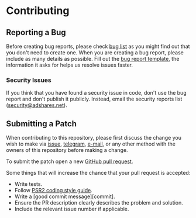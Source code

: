 # Contributing

## Reporting a Bug

Before creating bug reports, please check [bug list] as you might find out that
you don't need to create one. When you are creating a bug report, please include
as many details as possible. Fill out the [bug report template], the information
it asks for helps us resolve issues faster.

### Security Issues

If you think that you have found a security issue in code, don't use the bug
report and don't publish it publicly. Instead, email the security
reports list ([security@adshares.net](mailto:security@adshares.net)).

## Submitting a Patch

When contributing to this repository, please first discuss the change you wish
to make via [issue][issues], [telegram], [e-mail][tech_email], or any other
method with the owners of this repository before making a change.

To submit the patch open a new [GitHub pull request][pr].

Some things that will increase the chance that your pull request is accepted:

- Write tests.
- Follow [PSR2 coding style guide][style].
- Write a [good commit message][commit].
- Ensure the PR description clearly describes the problem and solution. 
- Include the relevant issue number if applicable.

[bug list]: https://github.com/adshares/ads-php-client/labels/Bug
[bug report template]: https://github.com/adshares/ads-php-client/issues/new?template=bug_report.md&labels=Bug
[issues]: https://github.com/adshares/ads-php-client/issues
[telegram]: https://t.me/adshares
[tech_email]: mailto:tech@adshares.net
[pr]: https://github.com/adshares/ads-php-client/compare/
[style]: https://www.php-fig.or